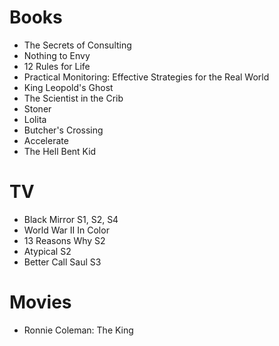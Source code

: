 # Books

+ The Secrets of Consulting
+ Nothing to Envy
+ 12 Rules for Life
+ Practical Monitoring: Effective Strategies for the Real World
+ King Leopold's Ghost
+ The Scientist in the Crib
+ Stoner
+ Lolita
+ Butcher's Crossing
+ Accelerate
+ The Hell Bent Kid

# TV

+ Black Mirror S1, S2, S4
+ World War II In Color
+ 13 Reasons Why S2
+ Atypical S2
+ Better Call Saul S3

# Movies

+ Ronnie Coleman: The King
